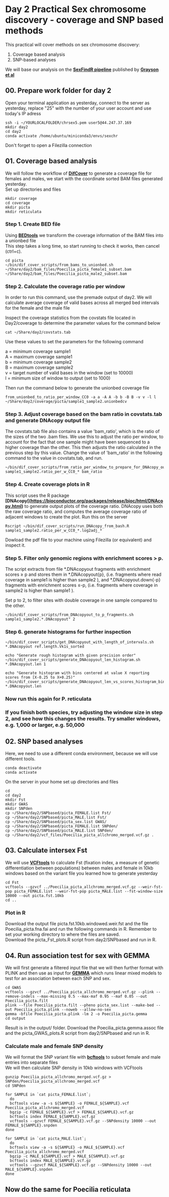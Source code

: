 # Day 2 Practical Sex chromosome discovery - coverage and SNP based methods

This practical will cover methods on sex chromosome discovery:

1. Coverage based analysis
2. SNP-based analyses
    
We will base our analysis on the **[SexFindR pipeline](https://sexfindr.readthedocs.io/en/latest/#)** published by **[Grayson et al](https://doi.org/10.1101/2022.02.21.481346)**


## 00. Prepare work folder for day 2
Open your terminal application as yesterday, connect to the server as yesterday, replace "25" with the number of your user account and use today's IP adress

```
ssh -i ~/YOURLOCALFOLDER/chrsex5.pem user5@44.247.37.169
mkdir day2
cd day2
conda activate /home/ubuntu/miniconda3/envs/sexchr
```
Don't forget to open a Filezilla connection  

## 01. Coverage based analysis
We will follow the workflow of **[DifCover](https://github.com/timnat/DifCover)** to generate a coverage file for females and males, we start with the coordinate sorted BAM files generated yesterday.       
Set up directories and files

```
mkdir coverage
cd coverage
mkdir picta
mkdir reticulata
```

### Step 1. Create BED file

Using **[BEDtools](https://bedtools.readthedocs.io/en/latest/)** we transform the coverage information of the BAM files into a unionbed file   
This step takes a long time, so start running to check it works, then cancel (ctrl+c).

```
cd picta
~/bin/dif_cover_scripts/from_bams_to_unionbed.sh ~/Share/day2/bam_files/Poecilia_picta_female1_subset.bam ~/Share/day2/bam_files/Poecilia_picta_male2_subset.bam
```

### Step 2. Calculate the coverage ratio per window

In order to run this command, use the premade output of day2.
We will calculate average coverage of valid bases across all merged bed intervals for the female and the male file

Inspect the coverage statistics from the covstats file located in Day2/coverage to determine the parameter values for the command below   

```
cat ~/Share/day2/covstats.tab
```

Use these values to set the parameters for the following command

a = minimum coverage sample1  
A = maximum coverage sample1  
b = minimum coverage sample2  
B = maximum coverage sample2  
v = target number of valid bases in the window (set to 10000)  
l = minimum size of window to output (set to 1000)   

Then run the command below to generate the unionbed coverage file

```
from_unionbed_to_ratio_per_window_CC0 -a a -A A -b b -B B -v v -l l ~/Share/day2/coverage/picta/sample1_sample2.unionbedcv
```

### Step 3. Adjust coverage based on the bam ratio in covstats.tab and generate DNAcopy output file
The covstats.tab file also contains a value 'bam_ratio', which is the ratio of the sizes of the two .bam files. We use this to adjust the ratio per window, to account for the fact that one sample might have been sequenced to a higher coverage than the other. This then adjusts the ratio calculated in the previous step by this value. Change the value of 'bam_ratio' in the following command to the value in covstats.tab, and run.  

```
~/bin/dif_cover_scripts/from_ratio_per_window_to_prepare_for_DNAcopy_output.sh sample1_sample2.ratio_per_w_CC0_* bam_ratio
```

### Step 4. Create coverage plots in R

This script uses the R package **[DNAcopy[(https://bioconductor.org/packages/release/bioc/html/DNAcopy.html)** to generate output plots of the coverage ratio. DNAcopy uses both the raw coverage ratio, and computes the average coverage ratio of adjacent windows to create the plot. Run this on the server
```
Rscript ~/bin/dif_cover_scripts/run_DNAcopy_from_bash.R sample1_sample2.ratio_per_w_CC0_*.log2adj_*
```
Dowload the pdf file to your machine using Filezilla (or equivalent) and inspect it.

### Step 5. Filter only genomic regions with enrichment scores > p.

The script extracts from file *.DNAcopyout fragments with enrichment scores ≥ p and stores them in *.DNAcopyout{p}, (i.e. fragments where read coverage in sample1 is higher than sample2 ), and *.DNAcopyout.down{-p} fragments with enrichment scores ≤-p, (i.e. fragments where coverage in sample2 is higher than sample1 ).

Set p to 2, to filter sites with double coverage in one sample compared to the other.

```
~/bin/dif_cover_scripts/from_DNAcopyout_to_p_fragments.sh sample1_sample2.*.DNAcopyout" 2
```

### Step 6. generate histograms for further inspection

```
~/bin/dif_cover_scripts/get_DNAcopyout_with_length_of_intervals.sh *.DNAcopyout ref.length.Vk1s_sorted

echo "Generate rough histogram with given precision order"
~/bin/dif_cover_scripts/generate_DNAcopyout_len_histogram.sh *.DNAcopyout.len 1

echo "Generate histogram with bins centered at value X reporting scores from [X-0.25 to X+0.25)"
~/bin/dif_cover_scripts/generate_DNAcopyout_len_vs_scores_histogram_bin0.5.sh *.DNAcopyout.len
```

### Now run this again for P. reticulata  
### If you finish both species, try adjusting the window size in step 2, and see how this changes the results. Try smaller windows, e.g. 1,000 or larger, e.g. 50,000


   
## 02. SNP based analyses

Here, we need to use a different conda environment, because we will use different tools.

```
conda deactivate
conda activate 
```

On the server in your home set up directories and files

```
cd 
cd day2
mkdir Fst
mkdir GWAS
mkdir SNPden
cp ~/Share/day2/SNPbased/picta_FEMALE.list Fst/
cp ~/Share/day2/SNPbased/picta_MALE.list Fst/
cp ~/Share/day2/SNPbased/picta_sex.list GWAS/
cp ~/Share/day2/SNPbased/picta_FEMALE.list SNPden/
cp ~/Share/day2/SNPbased/picta_MALE.list SNPden/
cp ~/Share/day2/vcf_files/Poecilia_picta_allchromo_merged.vcf.gz .
```

## 03. Calculate intersex Fst 
We will use **[VCFtools](https://vcftools.github.io)** to calculate Fst (fixation index, a measure of genetic differentiation between populations) between males and female in 10kb windows based on the variant file you learned how to generate yesterday   

```
cd Fst
vcftools --gzvcf ../Poecilia_picta_allchromo_merged.vcf.gz --weir-fst-pop picta_FEMALE.list --weir-fst-pop picta_MALE.list --fst-window-size 10000 --out picta.fst.10kb
cd ..
```

### Plot in R  
Download the output file picta.fst.10kb.windowed.weir.fst and the file Poecilia_picta.fna.fai and run the following commands in R. Remember to set your working directory to where the files are saved.  
Download the picta_Fst_plots.R script from day2/SNPbased and run in R.

## 04. Run association test for sex with GEMMA   

We will first generate a filtered input file that we will then further format with PLINK and then use as input for **[GEMMA](https://github.com/genetics-statistics/GEMMA)** which runs linear mixed models to test for an association between each SNP and sex.   

```
cd GWAS
vcftools --gzvcf ../Poecilia_picta_allchromo_merged.vcf.gz --plink --remove-indels --max-missing 0.5 --max-maf 0.95 --maf 0.05 --out Poecilia_picta.filt
plink --file Poecilia_picta.filt --pheno picta_sex.list --make-bed --out Poecilia_picta.plink --noweb --allow-no-sex
gemma -bfile Poecilia_picta.plink -lm 2 -o Poecilia_picta.gemma
cd output
```

Result is in the output/ folder. Download the Poecilia_picta.gemma.assoc file and the picta_GWAS_plots.R script from day2/SNPbased and run in R.

### Calculate male and female SNP density
We will format the SNP variant file with **[bcftools](https://samtools.github.io/bcftools/bcftools.html)** to subset female and male entries into separate files  
We will then calculate SNP density in 10kb windows with VCFtools
```
gunzip Poecilia_picta_allchromo_merged.vcf.gz > SNPden/Poecilia_picta_allchromo_merged.vcf
cd SNPden

for SAMPLE in `cat picta_FEMALE.list`;
  do
  bcftools view -a -s ${SAMPLE} -o FEMALE_${SAMPLE}.vcf Poecilia_picta_allchromo_merged.vcf
  bgzip -c FEMALE_${SAMPLE}.vcf > FEMALE_${SAMPLE}.vcf.gz
  bcftools index FEMALE_${SAMPLE}.vcf.gz
  vcftools --gzvcf FEMALE_${SAMPLE}.vcf.gz --SNPdensity 10000 --out FEMALE_${SAMPLE}.snpden
done

for SAMPLE in `cat picta_MALE.list`;
  do
  bcftools view -a -s ${SAMPLE} -o MALE_${SAMPLE}.vcf Poecilia_picta_allchromo_merged.vcf
  bgzip -c MALE_${SAMPLE}.vcf > MALE_${SAMPLE}.vcf.gz
  bcftools index MALE_${SAMPLE}.vcf.gz
  vcftools --gzvcf MALE_${SAMPLE}.vcf.gz --SNPdensity 10000 --out MALE_${SAMPLE}.snpden
done
```

## Now do the same for Poecilia reticulata
